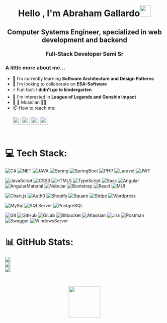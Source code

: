 <h1 align="center"><b>Hello , I'm Abraham Gallardo</b><img src="https://media.giphy.com/media/hvRJCLFzcasrR4ia7z/giphy.gif" width="35"></h1>

<h2 align="center">Computer Systems Engineer, specialized in web development and backend
<p> <small> Full-Stack Developer Semi Sr </small> </p></h2>

### A little more about me...

- 🌱 I’m currently learning **Software Architecture and Design Patterns**
- 👯 I’m looking to collaborate on **ESA-Software**
- ⚡ Fun fact: **I didn't go to kindergarten**
- 🎉 I'm interested in **League of Legends and Genshin Impact**
- 🎸 🎼 Musician 🎵🎶
- 📫 How to reach me: <p>
<a href="https://www.linkedin.com/in/abraham-gallardo-527006232/" target="blank"><img align="center"
     src="https://img.shields.io/badge/Linkedin-white?logo=Linkedin&logoColor=white&labelColor=blue&color=blue"
     alt="azzar" height="25" title="Abraham Gallardo"/></a>
<a href="mailto:braham.gc@gmail.com" target="blank"><img align="center"
     src="https://img.shields.io/badge/Gmail-EA4335?logo=gmail&logoColor=white"
     alt="azzar" height="25" title="braham.gc@gmail.com"/></a>
<a href="https://www.instagram.com/braham.gallardo?igsh=bGt0ZmxxYTN1MXcw" target="blank"><img align="center"
     src="https://img.shields.io/badge/Instagram-E34F26?logo=instagram&logoColor=white&labelColor=dark-Orange"
     alt="azzar" height="25" title="Braham.Gallardo"/></a>
<a href="https://x.com/BrahamCG" target="blank"><img align="center"
     src="https://img.shields.io/badge/X-black?logo=x&logoColor=white"
     alt="azzar" height="25" title="BrahamG"/></a>
</p>

<br/>

# 💻 Tech Stack:

![C#](https://img.shields.io/badge/C%23-%23512BD4.svg?logo=csharp&logoColor=white)
![NET](https://img.shields.io/badge/.NET-512BD4?logo=.net&logoColor=white)
![JAVA](https://img.shields.io/badge/JAVA-000?logo=openjdk&logoColor=white)
![Spring](https://img.shields.io/badge/Spring-6db33f?logo=spring&logoColor=white)
![SpringBoot](https://img.shields.io/badge/Spring%20Boot-6db33f?logo=spring%20boot&logoColor=white)
![PHP](https://img.shields.io/badge/PHP-777bb4?logo=php&logoColor=white)
![Laravel](https://img.shields.io/badge/Laravel-ff2d20?logo=laravel&logoColor=white)
![JWT](https://img.shields.io/badge/JWT-black?logo=JSON%20web%20tokens)

![JavaScript](https://img.shields.io/badge/JavaScript-f7df1e?logo=javascript&logoColor=323330)
![CSS3](https://img.shields.io/badge/CSS-1572B6.svg?logo=css3&logoColor=white)
![HTML5](https://img.shields.io/badge/HTML-E34F26.svg?logo=html5&logoColor=white)
![TypeScript](https://img.shields.io/badge/TypeScript-3178C6.svg?logo=typescript&logoColor=white)
![Sass](https://img.shields.io/badge/Sass-CC6699?logo=sass&logoColor=white)
![Angular](https://img.shields.io/badge/Angular-DD0031.svg?logo=angular&logoColor=white)
![AngularMaterial](https://img.shields.io/badge/Material-ffa726?logo=materialdesign&logoColor=white)
![Nebular](https://img.shields.io/badge/Nebular-3366ff?logoColor=white)
![Bootstrap](https://img.shields.io/badge/Bootstrap-7952B3.svg?logo=bootstrap&logoColor=white)
![React](https://img.shields.io/badge/React-00d8ff?logo=react&logoColor=white)
![MUI](https://img.shields.io/badge/Material%20UI-007fff?logo=mui&logoColor=white)

![Chart.js](https://img.shields.io/badge/Chart.js-FF6384.svg?logo=chart.js&logoColor=white)
![Auth0](https://img.shields.io/badge/Auth0-EB5424?logo=auth0&logoColor=white)
![Shopify](https://img.shields.io/badge/Shopify-7AB55C?logo=shopify&logoColor=white)
![Square](https://img.shields.io/badge/Square-black?logo=square&logoColor=white)
![Stripe](https://img.shields.io/badge/Stripe-008CDD?logo=stripe&logoColor=white)
![Wordpress](https://img.shields.io/badge/WordPress-21759B?logo=wordpress&logoColor=white)

![MySql](https://img.shields.io/badge/MySQL-4479A1?logo=mysql&logoColor=white)
![SQLServer](https://img.shields.io/badge/SQL%20Server-CC2927?logo=microsoft%20sql%20server&logoColor=white)
![PostgreSQL](https://img.shields.io/badge/PostgreSQL-4169E1?logo=postgresql&logoColor=white)

![Git](https://img.shields.io/badge/Git-f05032?logo=git&logoColor=white)
![GitHub](https://img.shields.io/badge/GitHub-181717?logo=github&logoColor=white)
![GiLab](https://img.shields.io/badge/GitLab-FC6D26?logo=gitlab&logoColor=white)
![Bitbucket](https://img.shields.io/badge/Bitbucket-0052CC?logo=bitbucket&logoColor=white)
![Atlassian](https://img.shields.io/badge/Atlassian-0052CC?logo=atlassian&logoColor=white)
![Jira](https://img.shields.io/badge/Jira-0052CC.svg?logo=jira&logoColor=white)
![Postman](https://img.shields.io/badge/Postman-FF6C37?logo=postman&logoColor=white)
![Swagger](https://img.shields.io/badge/-Swagger-85EA2D?logo=swagger&logoColor=white)
![WindowsServer](https://img.shields.io/badge/Windows%20Server-0078D4?logo=windows&logoColor=white)


# 📊 GitHub Stats:

<p align="center">
  
![](https://github-readme-stats.vercel.app/api?username=BrahamGallardo&theme=dark&hide_border=false&include_all_commits=true&count_private=true)<br/>
![](https://github-readme-streak-stats.herokuapp.com/?user=BrahamGallardo&theme=dark&hide_border=false)<br/>
![](https://github-readme-stats.vercel.app/api/top-langs/?username=BrahamGallardo&theme=dark&hide_border=false&include_all_commits=true&count_private=true&layout=compact)

</p>

<br/>

<p align="center">
   <img src="https://media.giphy.com/media/dWesBcTLavkZuG35MI/giphy.gif" width="100" height="100"/>
</p>

